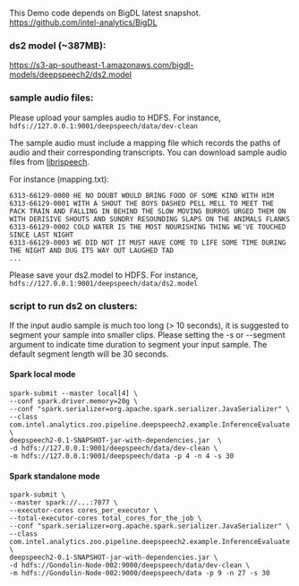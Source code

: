 
This Demo code depends on BigDL latest snapshot.
https://github.com/intel-analytics/BigDL

### ds2 model (~387MB):
https://s3-ap-southeast-1.amazonaws.com/bigdl-models/deepspeech2/ds2.model

### sample audio files:

Please upload your samples audio to HDFS. For instance, ```hdfs://127.0.0.1:9001/deepspeech/data/dev-clean```

The sample audio must include a mapping file which records the paths of audio and their corresponding transcripts. You can download sample audio files from [librispeech](http://www.openslr.org/12/).

For instance (mapping.txt):

```
6313-66129-0000 HE NO DOUBT WOULD BRING FOOD OF SOME KIND WITH HIM
6313-66129-0001 WITH A SHOUT THE BOYS DASHED PELL MELL TO MEET THE PACK TRAIN AND FALLING IN BEHIND THE SLOW MOVING BURROS URGED THEM ON WITH DERISIVE SHOUTS AND SUNDRY RESOUNDING SLAPS ON THE ANIMALS FLANKS
6313-66129-0002 COLD WATER IS THE MOST NOURISHING THING WE'VE TOUCHED SINCE LAST NIGHT
6313-66129-0003 WE DID NOT IT MUST HAVE COME TO LIFE SOME TIME DURING THE NIGHT AND DUG ITS WAY OUT LAUGHED TAD
...
```

Please save your ds2.model to HDFS. For instance, ```hdfs://127.0.0.1:9001/deepspeech/data/ds2.model```


### script to run ds2 on clusters:
If the input audio sample is much too long (> 10 seconds), it is suggested to segment your sample into smaller clips. Please setting the -s or --segment argument to indicate time duration to segment your input sample. The default segment length will be 30 seconds.


#### Spark local mode
```shell
spark-submit --master local[4] \
--conf spark.driver.memory=20g \
--conf "spark.serializer=org.apache.spark.serializer.JavaSerializer" \
--class com.intel.analytics.zoo.pipeline.deepspeech2.example.InferenceEvaluate \
deepspeech2-0.1-SNAPSHOT-jar-with-dependencies.jar  \
-d hdfs://127.0.0.1:9001/deepspeech/data/dev-clean \
-m hdfs://127.0.0.1:9001/deepspeech/data -p 4 -n 4 -s 30
```

#### Spark standalone mode
```shell
spark-submit \
--master spark://...:7077 \
--executor-cores cores_per_executor \
--total-executor-cores total_cores_for_the_job \
--conf "spark.serializer=org.apache.spark.serializer.JavaSerializer" \
--class com.intel.analytics.zoo.pipeline.deepspeech2.example.InferenceEvaluate \
deepspeech2-0.1-SNAPSHOT-jar-with-dependencies.jar \
-d hdfs://Gondolin-Node-002:9000/deepspeech/data/dev-clean \
-m hdfs://Gondolin-Node-002:9000/deepspeech/data -p 9 -n 27 -s 30
```
